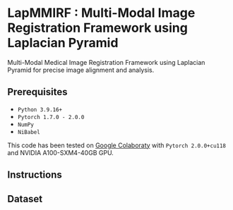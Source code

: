 # LapMMIRF : Multi-Modal Image Registration Framework using Laplacian Pyramid
Multi-Modal Medical Image Registration Framework using Laplacian Pyramid for precise image alignment and analysis.

## Prerequisites
- `Python 3.9.16+`
- `Pytorch 1.7.0 - 2.0.0`
- `NumPy`
- `NiBabel`

This code has been tested on [Google Colaboraty](https://colab.research.google.com/) with `Pytorch 2.0.0+cu118` and NVIDIA A100-SXM4-40GB GPU.

## Instructions

## Dataset
